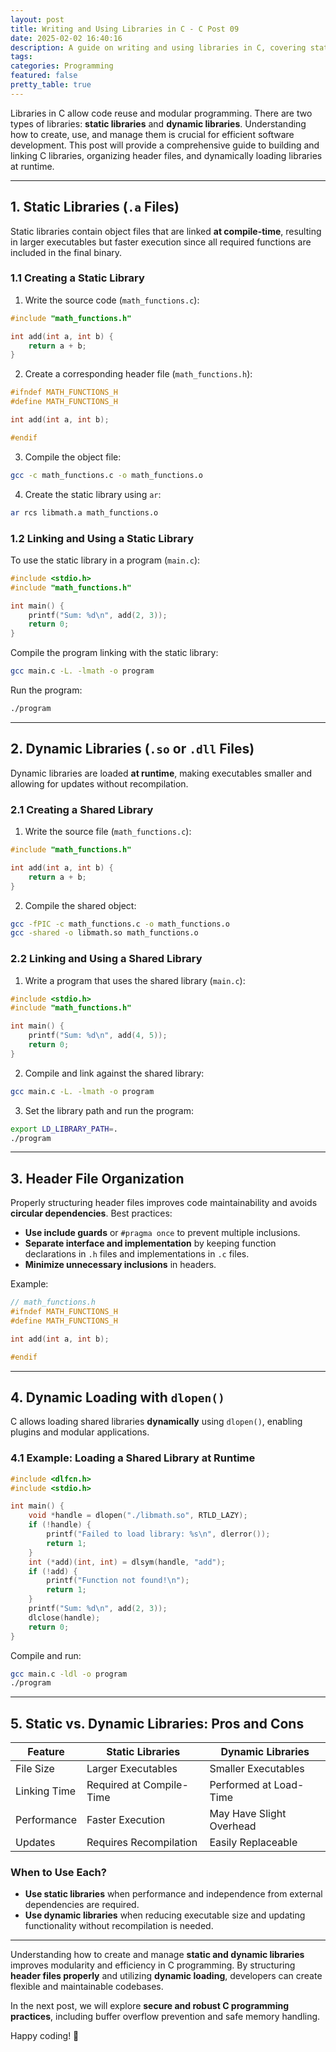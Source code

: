 ```yaml
---
layout: post
title: Writing and Using Libraries in C - C Post 09
date: 2025-02-02 16:40:16
description: A guide on writing and using libraries in C, covering static and dynamic libraries, header file organization, and linking.
tags: 
categories: Programming
featured: false
pretty_table: true
---
```


Libraries in C allow code reuse and modular programming. There are two types of libraries: **static libraries** and **dynamic libraries**. Understanding how to create, use, and manage them is crucial for efficient software development. This post will provide a comprehensive guide to building and linking C libraries, organizing header files, and dynamically loading libraries at runtime.

---

## 1. Static Libraries (`.a` Files)

Static libraries contain object files that are linked **at compile-time**, resulting in larger executables but faster execution since all required functions are included in the final binary.

### 1.1 Creating a Static Library

1. Write the source code (`math_functions.c`):

```c
#include "math_functions.h"

int add(int a, int b) {
    return a + b;
}
```


2. Create a corresponding header file (`math_functions.h`):

```c
#ifndef MATH_FUNCTIONS_H
#define MATH_FUNCTIONS_H

int add(int a, int b);

#endif
```

3. Compile the object file:

```sh
gcc -c math_functions.c -o math_functions.o
```

4. Create the static library using `ar`:

```sh
ar rcs libmath.a math_functions.o
```

### 1.2 Linking and Using a Static Library
To use the static library in a program (`main.c`):
```c
#include <stdio.h>
#include "math_functions.h"

int main() {
    printf("Sum: %d\n", add(2, 3));
    return 0;
}
```

Compile the program linking with the static library:
```sh
gcc main.c -L. -lmath -o program
```
Run the program:
```sh
./program
```

---

## 2. Dynamic Libraries (`.so` or `.dll` Files)

Dynamic libraries are loaded **at runtime**, making executables smaller and allowing for updates without recompilation.

### 2.1 Creating a Shared Library

1. Write the source file (`math_functions.c`):
```c
#include "math_functions.h"

int add(int a, int b) {
    return a + b;
}
```

2. Compile the shared object:
```sh
gcc -fPIC -c math_functions.c -o math_functions.o
gcc -shared -o libmath.so math_functions.o
```

### 2.2 Linking and Using a Shared Library

1. Write a program that uses the shared library (`main.c`):
```c
#include <stdio.h>
#include "math_functions.h"

int main() {
    printf("Sum: %d\n", add(4, 5));
    return 0;
}
```

2. Compile and link against the shared library:
```sh
gcc main.c -L. -lmath -o program
```

3. Set the library path and run the program:
```sh
export LD_LIBRARY_PATH=.
./program
```

---

## 3. Header File Organization

Properly structuring header files improves code maintainability and avoids **circular dependencies**. Best practices:
- **Use include guards** or `#pragma once` to prevent multiple inclusions.
- **Separate interface and implementation** by keeping function declarations in `.h` files and implementations in `.c` files.
- **Minimize unnecessary inclusions** in headers.

Example:
```c
// math_functions.h
#ifndef MATH_FUNCTIONS_H
#define MATH_FUNCTIONS_H

int add(int a, int b);

#endif
```

---

## 4. Dynamic Loading with `dlopen()`

C allows loading shared libraries **dynamically** using `dlopen()`, enabling plugins and modular applications.

### 4.1 Example: Loading a Shared Library at Runtime
```c
#include <dlfcn.h>
#include <stdio.h>

int main() {
    void *handle = dlopen("./libmath.so", RTLD_LAZY);
    if (!handle) {
        printf("Failed to load library: %s\n", dlerror());
        return 1;
    }
    int (*add)(int, int) = dlsym(handle, "add");
    if (!add) {
        printf("Function not found!\n");
        return 1;
    }
    printf("Sum: %d\n", add(2, 3));
    dlclose(handle);
    return 0;
}
```

Compile and run:
```sh
gcc main.c -ldl -o program
./program
```

---

## 5. Static vs. Dynamic Libraries: Pros and Cons

| Feature | Static Libraries | Dynamic Libraries |
|---------|-----------------|-------------------|
| File Size | Larger Executables | Smaller Executables |
| Linking Time | Required at Compile-Time | Performed at Load-Time |
| Performance | Faster Execution | May Have Slight Overhead |
| Updates | Requires Recompilation | Easily Replaceable |

### When to Use Each?
- **Use static libraries** when performance and independence from external dependencies are required.
- **Use dynamic libraries** when reducing executable size and updating functionality without recompilation is needed.

---

Understanding how to create and manage **static and dynamic libraries** improves modularity and efficiency in C programming. By structuring **header files properly** and utilizing **dynamic loading**, developers can create flexible and maintainable codebases.

In the next post, we will explore **secure and robust C programming practices**, including buffer overflow prevention and safe memory handling.

Happy coding! 🚀

